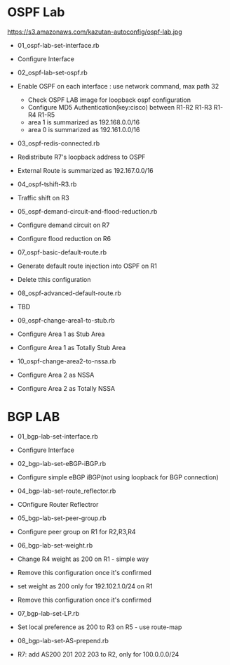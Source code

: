 # OSPF Lab
https://s3.amazonaws.com/kazutan-autoconfig/ospf-lab.jpg
* 01_ospf-lab-set-interface.rb
 * Configure Interface

* 02_ospf-lab-set-ospf.rb
 * Enable OSPF on each interface : use network command,  max path 32
   * Check OSPF LAB image for loopback ospf configuration
   * Configure MD5 Authentication(key:cisco)  between R1-R2  R1-R3  R1-R4  R1-R5
   * area 1 is summarized as 192.168.0.0/16
   * area 0 is summarized as 192.161.0.0/16

* 03_ospf-redis-connected.rb
 * Redistribute R7's loopback address to OSPF
 * External Route is summarized as 192.167.0.0/16

* 04_ospf-tshift-R3.rb
 * Traffic shift on R3

* 05_ospf-demand-circuit-and-flood-reduction.rb
 * Configure demand circuit on R7
 * Configure flood reduction on R6

* 07_ospf-basic-default-route.rb
 * Generate default route injection into OSPF on R1
 * Delete tthis configuration

* 08_ospf-advanced-default-route.rb
 * TBD

* 09_ospf-change-area1-to-stub.rb
 * Configure Area 1 as Stub Area
 * Configure Area 1 as Totally Stub Area

* 10_ospf-change-area2-to-nssa.rb
 * Configure Area 2 as NSSA
 * Configure Area 2 as Totally NSSA

# BGP LAB

* 01_bgp-lab-set-interface.rb
 * Configure Interface

* 02_bgp-lab-set-eBGP-iBGP.rb
 * Configure simple eBGP iBGP(not using loopback for BGP connection)

* 04_bgp-lab-set-route_reflector.rb
 * COnfigure Router Reflectror

* 05_bgp-lab-set-peer-group.rb
 * Configure peer group on R1 for R2,R3,R4

* 06_bgp-lab-set-weight.rb
 * Change R4 weight as 200 on R1 - simple way
  * Remove this configuration once it's confirmed
 * set weight as 200 only for 192.102.1.0/24 on R1
  * Remove this configuration once it's confirmed

* 07_bgp-lab-set-LP.rb
 * Set local preference as 200 to R3 on R5 - use route-map

* 08_bgp-lab-set-AS-prepend.rb
 * R7: add AS200 201 202 203 to R2, only for 100.0.0.0/24
